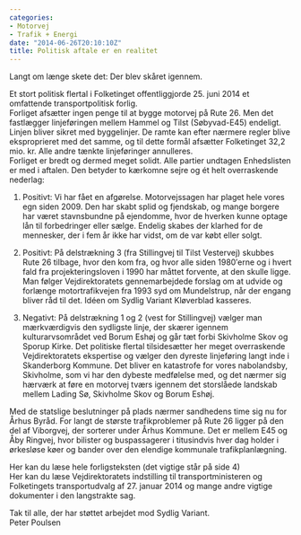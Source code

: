 ```yaml
---
categories:
- Motorvej
- Trafik + Energi
date: "2014-06-26T20:10:10Z"
title: Politisk aftale er en realitet
---
```


Langt om længe skete det: Der blev skåret igennem.

Et stort politisk flertal i Folketinget offentliggjorde 25. juni 2014 et omfattende transportpolitisk forlig.  
Forliget afsætter ingen penge til at bygge motorvej på Rute 26. Men det fastlægger linjeføringen mellem Hammel og Tilst (Søbyvad-E45) endeligt. Linjen bliver sikret med byggelinjer. De ramte kan efter nærmere regler blive eksproprieret med det samme, og til dette formål afsætter Folketinget 32,2 mio. kr. Alle andre tænkte linjeføringer annulleres.  
Forliget er bredt og dermed meget solidt. Alle partier undtagen Enhedslisten er med i aftalen. Den betyder to kærkomne sejre og ét helt overraskende nederlag:

 1. Positivt: Vi har fået en afgørelse. Motorvejssagen har plaget hele vores egn siden 2009. Den har skabt splid og fjendskab, og mange borgere har været stavnsbundne på ejendomme, hvor de hverken kunne optage lån til forbedringer eller sælge. Endelig skabes der klarhed for de mennesker, der i fem år ikke har vidst, om de var købt eller solgt.

2. Positivt: På delstrækning 3 (fra Stillingvej til Tilst Vestervej) skubbes Rute 26 tilbage, hvor den kom fra, og hvor alle siden 1980′erne og i hvert fald fra projekteringsloven i 1990 har måttet forvente, at den skulle ligge. Man følger Vejdirektoratets gennemarbejdede forslag om at udvide og forlænge motortrafikvejen fra 1993 syd om Mundelstrup, når der engang bliver råd til det. Idéen om Sydlig Variant Kløverblad kasseres.

3. Negativt: På delstrækning 1 og 2 (vest for Stillingvej) vælger man mærkværdigvis den sydligste linje, der skærer igennem kulturarvsområdet ved Borum Eshøj og går tæt forbi Skivholme Skov og Sporup Kirke. Det politiske flertal tilsidesætter her meget overraskende Vejdirektoratets ekspertise og vælger den dyreste linjeføring langt inde i Skanderborg Kommune. Det bliver en katastrofe for vores nabolandsby, Skivholme, som vi har den dybeste medfølelse med, og det nærmer sig hærværk at føre en motorvej tværs igennem det storslåede landskab mellem Lading Sø, Skivholme Skov og Borum Eshøj.

Med de statslige beslutninger på plads nærmer sandhedens time sig nu for Århus Byråd. For langt de største trafikproblemer på Rute 26 ligger på den del af Viborgvej, der sorterer under Århus Kommune. Det er mellem E45 og Åby Ringvej, hvor bilister og buspassagerer i titusindvis hver dag holder i ørkesløse køer og bander over den elendige kommunale trafikplanlægning.

Her kan du læse hele forligsteksten (det vigtige står på side 4)  
Her kan du læse Vejdirektoratets indstilling til transportministeren og Folketingets transportudvalg af 27. januar 2014 og mange andre vigtige dokumenter i den langstrakte sag.

Tak til alle, der har støttet arbejdet mod Sydlig Variant.  
Peter Poulsen